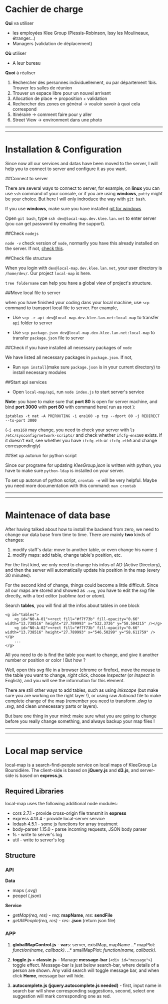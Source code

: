 # Cachier de charge

**Qui** va utiliser

* les employées Klee Group (Plessis-Robinson, Issy les Moulineaux, étranger...)
* Managers (validation de déplacement)


**Où** utiliser

* A leur bureau


**Quoi** à réaliser

1. Rechercher des personnes individuellement, ou par département 
1bis. Trouver les salles de réunion
2. Trouver un espace libre pour un nouvel arrivant
3. Allocation de place -> proposition + validation
4. Rechercher des zones en général -> vouloir savoir à quoi cela correspond
5. Itinéraire -> comment faire pour y aller
6. Street View -> environment dans une photo

-------------------------------------------------------------
-------------------------------------------------------------

# Installation & Configuration

Since now all our services and datas have been moved to the server, I will help you to connect to server and configure it as you want.

##Connect to server

There are several ways to connect to server, for example, on **linux** you can use ``ssh`` command of your console, or if you are using **windows**, ``putty`` might be your choice. But here I will only indroduce the way with ``git bash``.

If you use **windows**, make sure you have installed [git for windows](https://git-scm.com/download/win)

Open ``git bash``, type ``ssh dev@local-map.dev.klee.lan.net`` to enter server (you can get password by emailing the support).


##Check ``nodejs``

``node -v`` check version of ``node``, normarlly you have this already installed on the server. If not, [check this](https://nodejs.org/en/download/package-manager/#enterprise-linux-and-fedora).


##Check file structure

When you login with ``dev@local-map.dev.klee.lan.net``, your user directory is ``/home/dev/``. Our project ``local-map`` is here. 

``tree foldername`` can help you have a global view of project's structure.


##Move local file to server

when you have finished your coding dans your local machine, use ``scp`` command to transport local file to server. For example,

* Use ``scp -r api dev@local-map.dev.klee.lan.net:local-map`` to transfer ``api`` folder to server  

* Use ``scp package.json dev@local-map.dev.klee.lan.net:local-map`` to transfer ``package.json`` file to server 


##Check if you have installed all necessary packages of ``node``

We have listed all necessary packages in ``package.json``. If not,

* Run ``npm install``(make sure ``package.json`` is in your current directory) to install necessary modules


##Start api services

* Open ``local-map/api``, run ``node index.js`` to start server's service

**Note**: you have to make sure that **port 80** is open for server machine, and bind **port 3000** with **port 80** with command here( run as root ):

``iptables -t nat -A PREROUTING -i ens160 -p tcp --dport 80 -j REDIRECT --to-port 3000``

(``-i ens160`` may change, you need to check your server with ``ls /etc/sysconfig/network-scripts/`` and check whether ``ifcfg-ens160`` exists. If it doesn't exit, see whether you have ``ifcfg-eth`` or ``ifcfg-eth0`` and change correspondingly)


##Set up autorun for python script

Since our programe for updating *KleeGroup.json* is written with python, you have to make sure ``python-ldap`` is installed on your server. 

To set up autorun of python script, ``crontab -e`` will be very helpful. Maybe you need more documentation with this command: ``man crontab``

--------------------------------------------------------------------------
--------------------------------------------------------------------------

# Maintenace of data base

After having talked about how to install the backend from zero, we need to change our data base from time to time. There are mainly **two** kinds of changes: 

1. modify staff's data: move to another table, or even change his name :)
2. modify maps: add table, change table's position, etc.

For the first kind, we only need to change his infos of AD (Active Directory), and then the server will automatically update his position in the map (every 30 minutes).

For the second kind of change, things could become a little difficult. Since all our maps are stored and showed as ``.svg``, you have to edit the *svg* file directly, with a text editor (*sublime text* or *atom*).

Search **tables**, you will find all the infos about tables in one block

````
<g id="tables"> 
    <g id="N0-A-01"><rect fill="#f7f73b" fill-opacity="0.66" width="13.738516" height="27.789993" x="532.3736" y="58.504215" /></g>
    <g id="N0-A-02"><rect fill="#f7f73b" fill-opacity="0.66" width="13.738516" height="27.789993" x="546.50299" y="58.611759" /></g>
    ...
</g>
````
All you need to do is find the table you want to change, and give it another number or position or color ! But how ?

Well, open this *svg* file in a browser (chrome or firefox), move the mouse to the table you want to change, *right* click, choose *Inspecter* (or *Inspect* in English), and you will see the information for this element.

There are still other ways to add tables, such as using *inkscape* (but make sure you are working on the right layer !), or using raw *Autocad* file to make complete change of the map (remember you need to transform *.dwg* to *.svg*, and clean unnecessary parts or layers). 

But bare one thing in your mind: make sure what you are going to change before you really change something, and always backup your map files !

---------------------------------------------------------------------------
---------------------------------------------------------------------------

# Local map service
local-map is a search-find-people service on local maps of KleeGroup La Boursidière. The client-side is based on __jQuery.js__ and __d3.js__, and server-side is based on __express.js__.


## Required Libraries

local-map uses the following additional node modules:

* cors 2.7.1 - provide cross-origin file transmit in __express__
* express 4.13.4 - provide local-server service
* lodash 4.5.1 - some js functions for array treatment
* body-parser 1.15.0 - parse incoming requests, JSON body parser
* fs - write to server's log
* util - write to server's log


## Structure
### __API__

__Data__
* maps (*.svg*)
* peopel (*.json*)

__Service__
* *getMap(req, res)* - *req*: **mapName**, *res*: **sendFile**
* *getAllPeople(req, res)* - *res*: **.json** (return json file)

### __APP__
1. **globalMapControl.js** - **var**s: server, existMap, mapName
..* mapPlot: *function(name, callback)*.
..* smallMapPlot: *function(name, callback)*.

2. **toggle.js + classie.js** - Manage **message-bar** (``<div id="message">``) toggle effect. Message-bar is just below search-bar, where details of a person are shown. Any valid search will toggle message bar, and when click **Home**, message bar will hide.

3. **autocomplete.js (jquery.autocomplete.js needed)** - first, input name in search bar will show corresponding suggestions,
                                                        second, select one suggestion will mark corresponding one as red.


